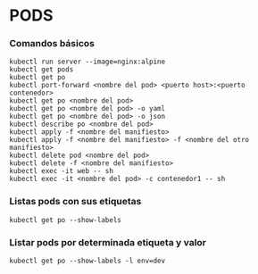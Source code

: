 # PODS

### Comandos básicos

```
kubectl run server --image=nginx:alpine
kubectl get pods
kubectl get po
kubectl port-forward <nombre del pod> <puerto host>:<puerto contenedor>
kubectl get po <nombre del pod>
kubectl get po <nombre del pod> -o yaml
kubectl get po <nombre del pod> -o json
kubectl describe po <nombre del pod>
kubectl apply -f <nombre del manifiesto>
kubectl apply -f <nombre del manifiesto> -f <nombre del otro manifiesto>
kubectl delete pod <nombre del pod>
kubectl delete -f <nombre del manifiesto>
kubectl exec -it web -- sh
kubectl exec -it <nombre del pod> -c contenedor1 -- sh
```

### Listas pods con sus etiquetas

```
kubectl get po --show-labels
```

### Listar pods por determinada etiqueta y valor

```
kubectl get po --show-labels -l env=dev
```
